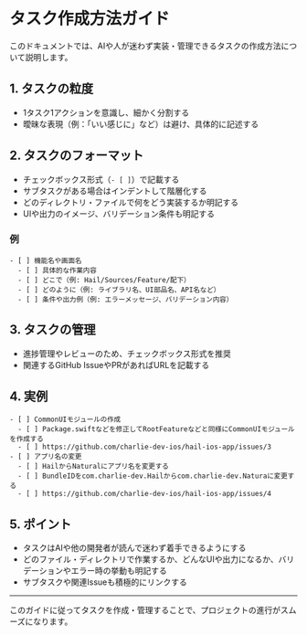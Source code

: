 # タスク作成方法ガイド

このドキュメントでは、AIや人が迷わず実装・管理できるタスクの作成方法について説明します。

## 1. タスクの粒度
- 1タスク1アクションを意識し、細かく分割する
- 曖昧な表現（例：「いい感じに」など）は避け、具体的に記述する

## 2. タスクのフォーマット
- チェックボックス形式（`- [ ]`）で記載する
- サブタスクがある場合はインデントして階層化する
- どのディレクトリ・ファイルで何をどう実装するか明記する
- UIや出力のイメージ、バリデーション条件も明記する

### 例
```
- [ ] 機能名や画面名
  - [ ] 具体的な作業内容
  - [ ] どこで（例: Hail/Sources/Feature/配下）
  - [ ] どのように（例: ライブラリ名、UI部品名、API名など）
  - [ ] 条件や出力例（例: エラーメッセージ、バリデーション内容）
```

## 3. タスクの管理
- 進捗管理やレビューのため、チェックボックス形式を推奨
- 関連するGitHub IssueやPRがあればURLを記載する

## 4. 実例
```
- [ ] CommonUIモジュールの作成
  - [ ] Package.swiftなどを修正してRootFeatureなどと同様にCommonUIモジュールを作成する
  - [ ] https://github.com/charlie-dev-ios/hail-ios-app/issues/3
- [ ] アプリ名の変更
  - [ ] HailからNaturalにアプリ名を変更する
  - [ ] BundleIDをcom.charlie-dev.Hailからcom.charlie-dev.Naturaに変更する
  - [ ] https://github.com/charlie-dev-ios/hail-ios-app/issues/4
```

## 5. ポイント
- タスクはAIや他の開発者が読んで迷わず着手できるようにする
- どのファイル・ディレクトリで作業するか、どんなUIや出力になるか、バリデーションやエラー時の挙動も明記する
- サブタスクや関連Issueも積極的にリンクする

---
このガイドに従ってタスクを作成・管理することで、プロジェクトの進行がスムーズになります。
